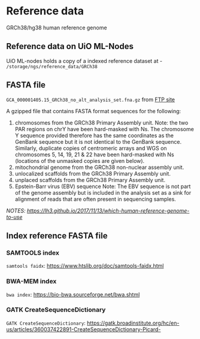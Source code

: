 # Reference data

GRCh38/hg38 human reference genome

## Reference data on UiO ML-Nodes

UiO ML-nodes holds a copy of a indexed reference dataset at - `/storage/ngs/reference_data/GRCh38`

## FASTA file

`GCA_000001405.15_GRCh38_no_alt_analysis_set.fna.gz` from [FTP site](https://ftp.ncbi.nlm.nih.gov/genomes/all/GCA/000/001/405/GCA_000001405.15_GRCh38/seqs_for_alignment_pipelines.ucsc_ids/)

A gzipped file that contains FASTA format sequences for the following:
1. chromosomes from the GRCh38 Primary Assembly unit.
   Note: the two PAR regions on chrY have been hard-masked with Ns.
   The chromosome Y sequence provided therefore has the same
   coordinates as the GenBank sequence but it is not identical to the
   GenBank sequence. Similarly, duplicate copies of centromeric arrays
   and WGS on chromosomes 5, 14, 19, 21 & 22 have been hard-masked
   with Ns (locations of the unmasked copies are given below).
2. mitochondrial genome from the GRCh38 non-nuclear assembly unit.
3. unlocalized scaffolds from the GRCh38 Primary Assembly unit.
4. unplaced scaffolds from the GRCh38 Primary Assembly unit.
5. Epstein-Barr virus (EBV) sequence
   Note: The EBV sequence is not part of the genome assembly but is 
   included in the analysis set as a sink for alignment of reads that
   are often present in sequencing samples.

*NOTES: https://lh3.github.io/2017/11/13/which-human-reference-genome-to-use*

## Index reference FASTA file

### SAMTOOLS index

`samtools faidx`: https://www.htslib.org/doc/samtools-faidx.html

### BWA-MEM index

`bwa index`: https://bio-bwa.sourceforge.net/bwa.shtml

### GATK CreateSequenceDictionary

`GATK CreateSequenceDictionary`: https://gatk.broadinstitute.org/hc/en-us/articles/360037422891-CreateSequenceDictionary-Picard-
